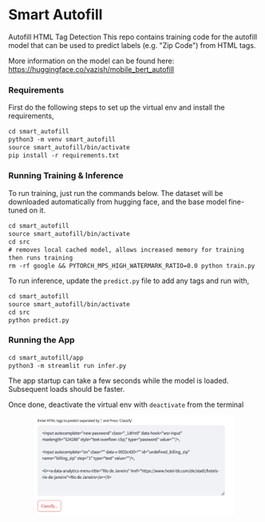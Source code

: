 # Smart Autofill
Autofill HTML Tag Detection
This repo contains training code for the autofill model that can be used to predict labels (e.g. "Zip Code") from HTML tags.

More information on the model can be found here: https://huggingface.co/vazish/mobile_bert_autofill

### Requirements
First do the following steps to set up the virtual env and install the requirements,

```
cd smart_autofill
python3 -m venv smart_autofill
source smart_autofill/bin/activate
pip install -r requirements.txt
```

### Running Training & Inference
To run training, just run the commands below. The dataset will be downloaded automatically from hugging face,
and the base model fine-tuned on it.

```shell
cd smart_autofill
source smart_autofill/bin/activate
cd src
# removes local cached model, allows increased memory for training then runs training
rm -rf google && PYTORCH_MPS_HIGH_WATERMARK_RATIO=0.0 python train.py
```

To run inference, update the `predict.py` file to add any tags and run with,
```shell
cd smart_autofill
source smart_autofill/bin/activate
cd src
python predict.py
```

### Running the App
```
cd smart_autofill/app
python3 -m streamlit run infer.py
```

The app startup can take a few seconds while the model is loaded. Subsequent loads should be faster.

Once done, deactivate the virtual env with `deactivate` from the terminal

<p align="center">
  <img src="assets/app_screenshot.png" width="400px" height="200px" />
</p>
